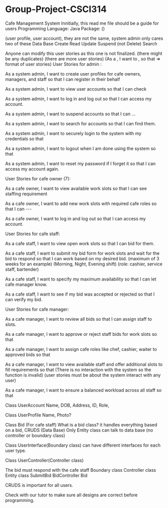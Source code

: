 # Group-Project-CSCI314
Cafe Management System
Innitially, this read me file should be a guide for users
Programming Language: Java
Package: ()

(user profile, user account), they are not the same, system admin only cares two of these
        Data Base
Create
Read
Update
Suspend (not Delete)
Search

Anyone can modify this user stories as this one is not finalized. 
(there might be any duplicates) (there are more user stories)
(As a <user>, I want to <do something>, so that <some reason> => format of user stories)
User Stories for admin :

As a system admin, I want to create user profiles for cafe owners, managers, and staff so that I can register in their behalf

As a system admin, I want to view user accounts so that I can check

As a system admin, I want to log in and log out so that I can access my account.

As a system admin, I want to suspend accounts so that I can ...

As a system admin, I want to search for accounts so that I can find them.

As a system admin, I want to securely login to the system with my credentials so that

As a system admin, I want to logout when I am done using the system so that

As a system admin, I want to reset my password if I forget it so that I can access my account again.


User Stories for cafe owner (7):

As a cafe owner, I want to view available work slots so that I can see staffing requirement

As a cafe owner, I want to add new work slots with required cafe roles so that I can ---

As a cafe owner, I want to log in and log out so that I can access my account.

User Stories for cafe staff:

As a cafe staff, I want to view open work slots so that I can bid for them.

As a cafe staff, I want to submit my bid form for work slots and wait for the bid to respond so that I can work based on my desired bid.
(maximum of 3 weeks for an example) (Morning, Night, Evening shift)
(role: cashier, service staff, bartender)

As a cafe staff, I want to specify my maximum availability so that I can let cafe manager know.

As a cafe staff, I want to see if my bid was accepted or rejected so that I can verify my bid.


User Stories for cafe manager:

As a cafe manager, I want to review all bids so that I can assign staff to slots.

As a cafe manager, I want to approve or reject staff bids for work slots so that 

As a cafe manager, I want to assign cafe roles like chef, cashier, waiter to approved bids so that

As a cafe manager, I want to view available staff and offer additional slots to fill requirements so that
(There is no interaction with the system so the function is invalid)
(user stories must be about the system interact with any user)

As a cafe manager, I want to ensure a balanced workload across all staff so that 


Class UserAccount
Name, DOB, Address, ID, Role, 

Class UserProfile
Name, Photo?

Class Bid (For cafe staff)
What is a bid class? it handles everything based on a bid, CRUDS (Data Base)
Only Entity class can talk to data base (no controller or boundary class)

Class UserInterface(Boundary class) can have different interfaces for each user type.

Class UserController(Controller class)

The bid must respond with the cafe staff
        Boundary class              Controller class             Entity class
        SubmitBid                   BidController                    Bid

CRUDS is important for all users.

Check with our tutor to make sure all designs are correct before programming.